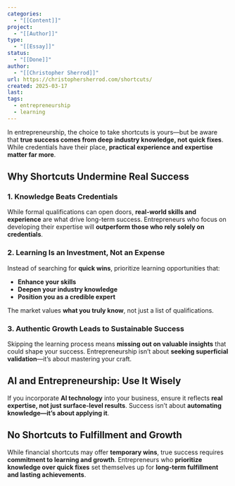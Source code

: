 ```yaml
---
categories:
  - "[[Content]]"
project:
  - "[[Author]]"
type:
  - "[[Essay]]"
status:
  - "[[Done]]"
author:
  - "[[Christopher Sherrod]]"
url: https://christophersherrod.com/shortcuts/
created: 2025-03-17
last:
tags:
  - entrepreneurship
  - learning
---
```

In entrepreneurship, the choice to take shortcuts is yours—but be aware that **true success comes from deep industry knowledge, not quick fixes**. While credentials have their place, **practical experience and expertise matter far more**.  

## Why Shortcuts Undermine Real Success

### 1. Knowledge Beats Credentials
While formal qualifications can open doors, **real-world skills and experience** are what drive long-term success. Entrepreneurs who focus on developing their expertise will **outperform those who rely solely on credentials**.  

### 2. Learning Is an Investment, Not an Expense
Instead of searching for **quick wins**, prioritize learning opportunities that:  
- **Enhance your skills**  
- **Deepen your industry knowledge**  
- **Position you as a credible expert**  

The market values **what you truly know**, not just a list of qualifications.  

### 3. Authentic Growth Leads to Sustainable Success
Skipping the learning process means **missing out on valuable insights** that could shape your success. Entrepreneurship isn’t about **seeking superficial validation**—it’s about mastering your craft.  

## AI and Entrepreneurship: Use It Wisely

If you incorporate **AI technology** into your business, ensure it reflects **real expertise, not just surface-level results**. Success isn’t about **automating knowledge—it’s about applying it**.  

## No Shortcuts to Fulfillment and Growth

While financial shortcuts may offer **temporary wins**, true success requires **commitment to learning and growth**. Entrepreneurs who **prioritize knowledge over quick fixes** set themselves up for **long-term fulfillment and lasting achievements**.